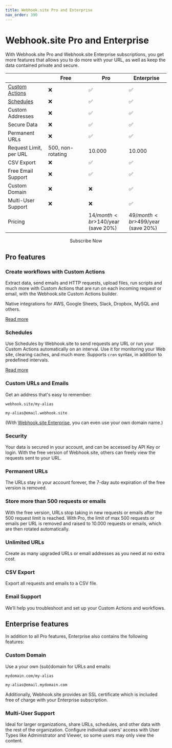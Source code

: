 ```yaml
---
title: Webhook.site Pro and Enterprise
nav_order: 390
---
```


# Webhook.site Pro and Enterprise

With Webhook.site Pro and Webhook.site Enterprise subscriptions, you get more features that allows you to do more with your URL, as well as keep the data contained private and secure.


<style>
  table {
    width:100%;
    table-layout: fixed;
    overflow-wrap: break-word;
      display:table!important;}
      
      .center {
        text-align: center;
      }
      
      a.no-underline {
        text-decoration: none;
      }
  </style>

|                    | Free              | Pro             | Enterprise              |
|--------------------|-------------------|-----------------|-------------------------|
| [Custom Actions](https://docs.webhook.site/custom-actions.html)     | ❌                | ✅              | ✅                     |
| [Schedules](https://docs.webhook.site/schedules.html)          | ❌                | ✅              | ✅                     |
| Custom Addresses   | ❌                | ✅              | ✅                     |
| Secure Data        | ❌                | ✅              | ✅                     |
| Permanent URLs     | ❌                | ✅              | ✅                     |
| Request Limit, per URL   | 500, non-rotating | 10.000           | 10.000                   |
| CSV Export         | ❌                | ✅              | ✅                     |
| Free Email Support      | ❌                | ✅              | ✅                     |
| Custom Domain      | ❌                | ❌              | ✅                     |
| Multi-User Support | ❌                | ❌              | ✅                     |
| Pricing                   |                   | $14/month<br>$140/year (save 20%) | $49/month<br>$499/year (save 20%) |

<div class="center">
<a href="https://webhook.site/register" class="md-button md-button--default no-underline">Subscribe Now</a>
</div>


## Pro features

### Create workflows with Custom Actions
Extract data, send emails and HTTP requests, upload files, run scripts and much more with Custom Actions that are run on each incoming request or email, with the Webhook.site Custom Actions builder. 

Native integrations for AWS, Google Sheets, Slack, Dropbox, MySQL and others. 

[Read more](https://docs.webhook.site/custom-actions.html)

### Schedules 
Use Schedules by Webhook.site to send requests any URL or run your Custom Actions automatically on an interval. Use it for monitoring your Web site, clearing caches, and much more. Supports `cron` syntax, in addition to predefined intervals.

[Read more](https://docs.webhook.site/schedules.html)

### Custom URLs and Emails 
Get an address that's easy to remember:

`webhook.site/my-alias`

`my-alias@email.webhook.site`

(With [Webhook.site Enterprise](#enterprise-features), you can even use your own domain name.)

### Security 
Your data is secured in your account, and can be accessed by API Key or login. With the free version of Webhook.site, others can freely view the requests sent to your URL.

### Permanent URLs 
The URLs stay in your account forever, the 7-day auto expiration of the free version is removed.

### Store more than 500 requests or emails 
With the free version, URLs stop taking in new requests or emails after the 500 request limit is reached. With Pro, the limit of max 500 requests or emails per URL is removed and raised to 10.000 requests or emails, which are then rotated automatically.

### Unlimited URLs 
Create as many upgraded URLs or email addresses as you need at no extra cost.

### CSV Export 
Export all requests and emails to a CSV file.

### Email Support 
We’ll help you troubleshoot and set up your Custom Actions and workflows.


## Enterprise features

In addition to all Pro features, Enterprise also contains the following features:


### Custom Domain 
Use a your own (sub)domain for URLs and emails: 

`mydomain.com/my-alias`

`my-alias@email.mydomain.com`

Additionally, Webhook.site provides an SSL certificate which is included free of charge with your Enterprise subscription.

### Multi-User Support 
Ideal for larger organizations, share URLs, schedules, and other data with the rest of the organization. Configure individual users' access with User Types like Administrator and Viewer, so some users may only view the content.
